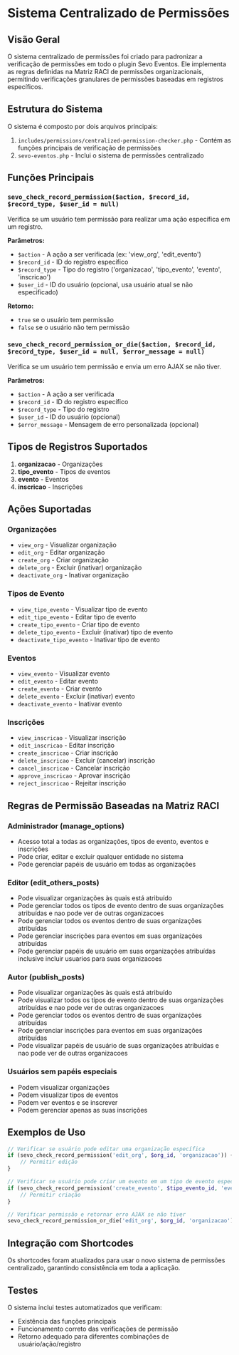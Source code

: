 # Sistema Centralizado de Permissões

## Visão Geral

O sistema centralizado de permissões foi criado para padronizar a verificação de permissões em todo o plugin Sevo Eventos. Ele implementa as regras definidas na Matriz RACI de permissões organizacionais, permitindo verificações granulares de permissões baseadas em registros específicos.

## Estrutura do Sistema

O sistema é composto por dois arquivos principais:

1. `includes/permissions/centralized-permission-checker.php` - Contém as funções principais de verificação de permissões
2. `sevo-eventos.php` - Inclui o sistema de permissões centralizado

## Funções Principais

### `sevo_check_record_permission($action, $record_id, $record_type, $user_id = null)`

Verifica se um usuário tem permissão para realizar uma ação específica em um registro.

**Parâmetros:**
- `$action` - A ação a ser verificada (ex: 'view_org', 'edit_evento')
- `$record_id` - ID do registro específico
- `$record_type` - Tipo do registro ('organizacao', 'tipo_evento', 'evento', 'inscricao')
- `$user_id` - ID do usuário (opcional, usa usuário atual se não especificado)

**Retorno:**
- `true` se o usuário tem permissão
- `false` se o usuário não tem permissão

### `sevo_check_record_permission_or_die($action, $record_id, $record_type, $user_id = null, $error_message = null)`

Verifica se um usuário tem permissão e envia um erro AJAX se não tiver.

**Parâmetros:**
- `$action` - A ação a ser verificada
- `$record_id` - ID do registro específico
- `$record_type` - Tipo do registro
- `$user_id` - ID do usuário (opcional)
- `$error_message` - Mensagem de erro personalizada (opcional)

## Tipos de Registros Suportados

1. **organizacao** - Organizações
2. **tipo_evento** - Tipos de eventos
3. **evento** - Eventos
4. **inscricao** - Inscrições

## Ações Suportadas

### Organizações
- `view_org` - Visualizar organização
- `edit_org` - Editar organização
- `create_org` - Criar organização
- `delete_org` - Excluir (inativar) organização
- `deactivate_org` - Inativar organização

### Tipos de Evento
- `view_tipo_evento` - Visualizar tipo de evento
- `edit_tipo_evento` - Editar tipo de evento
- `create_tipo_evento` - Criar tipo de evento
- `delete_tipo_evento` - Excluir (inativar) tipo de evento
- `deactivate_tipo_evento` - Inativar tipo de evento

### Eventos
- `view_evento` - Visualizar evento
- `edit_evento` - Editar evento
- `create_evento` - Criar evento
- `delete_evento` - Excluir (inativar) evento
- `deactivate_evento` - Inativar evento

### Inscrições
- `view_inscricao` - Visualizar inscrição
- `edit_inscricao` - Editar inscrição
- `create_inscricao` - Criar inscrição
- `delete_inscricao` - Excluir (cancelar) inscrição
- `cancel_inscricao` - Cancelar inscrição
- `approve_inscricao` - Aprovar inscrição
- `reject_inscricao` - Rejeitar inscrição

## Regras de Permissão Baseadas na Matriz RACI

### Administrador (manage_options)
- Acesso total a todas as organizações, tipos de evento, eventos e inscrições
- Pode criar, editar e excluir qualquer entidade no sistema
- Pode gerenciar papéis de usuário em todas as organizações

### Editor (edit_others_posts)
- Pode visualizar organizações às quais está atribuído
- Pode gerenciar todos os tipos de evento dentro de suas organizações atribuídas e nao pode ver de outras organizacoes
- Pode gerenciar todos os eventos dentro de suas organizações atribuídas
- Pode gerenciar inscrições para eventos em suas organizações atribuídas
- Pode gerenciar papéis de usuário em suas organizações atribuídas inclusive incluir usuarios para suas organizacoes

### Autor (publish_posts)
- Pode visualizar organizações às quais está atribuído
- Pode visualizar todos os tipos de evento dentro de suas organizações atribuídas e nao pode ver de outras organizacoes
- Pode gerenciar todos os eventos dentro de suas organizações atribuídas
- Pode gerenciar inscrições para eventos em suas organizações atribuídas
- Pode visualizar papéis de usuário de suas organizações atribuídas e nao pode ver de outras organizacoes

### Usuários sem papéis especiais
- Podem visualizar organizações
- Podem visualizar tipos de eventos
- Podem ver eventos e se inscrever
- Podem gerenciar apenas as suas inscrições

## Exemplos de Uso

```php
// Verificar se usuário pode editar uma organização específica
if (sevo_check_record_permission('edit_org', $org_id, 'organizacao')) {
    // Permitir edição
}

// Verificar se usuário pode criar um evento em um tipo de evento específico
if (sevo_check_record_permission('create_evento', $tipo_evento_id, 'evento')) {
    // Permitir criação
}

// Verificar permissão e retornar erro AJAX se não tiver
sevo_check_record_permission_or_die('edit_org', $org_id, 'organizacao');
```

## Integração com Shortcodes

Os shortcodes foram atualizados para usar o novo sistema de permissões centralizado, garantindo consistência em toda a aplicação.

## Testes

O sistema inclui testes automatizados que verificam:
- Existência das funções principais
- Funcionamento correto das verificações de permissão
- Retorno adequado para diferentes combinações de usuário/ação/registro